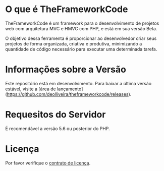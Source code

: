 # O que é TheFrameworkCode
TheFrameworkCode é um framework para o desenvolvimento de projetos web com arquitetura MVC e HMVC com PHP, e está em sua versão Beta.

O objetivo dessa ferramenta é proporcionar ao desenvolvedor criar seus projetos de forma organizada, criativa e produtiva, minimizando a quantidade de código necessário para executar uma determinada tarefa.

# Informações sobre a Versão
Este repositório está em desenvolvimento. Para baixar a última versão estável, visite a [área de lançamento] (https://github.com/deolliveira/theframeworkcode/releases).

# Requesitos do Servidor
É recomendável a versão 5.6 ou posterior do PHP.

# Licença
Por favor verifique o [contrato de licença](LICENSE).
